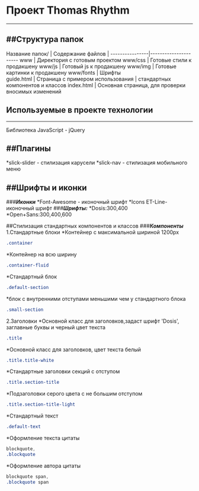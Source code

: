 # Проект Thomas Rhythm
------------------------
##Структура папок
------------------------
Название папок/ | Содержание
файлов          |
----------------|----------------------
www             | Директория с готовым проектом
www/css         | Готовые стили к продакшену
www/js          | Готовый js к продакшену
www/img         | Готовые картинки к продакшену
www/fonts       | Шрифты            
guide.html      | Страница с примером использования 
                | стандартных компонентов и классов
index.html      | Основная страница, для проверки вносимых изменений

## Используемые в проекте технологии
------------------------
Библиотека JavaScript - jQuery

##Плагины
------------------------
*slick-slider - стилизация карусели
*slick-nav - стилизация мобильного меню

##Шрифты и иконки
------------------------
###***Иконки***
*Font-Awesome - иконочный шрифт
*Icons ET-Line- иконочный шрифт
###***Шрифты:***
*Dosis:300,400
*Open+Sans:300,400,600

##Стилизация стандартных компонентов и классов
###***Компоненты***
1.Cтандартные блоки
*Контейнер с максимальной шириной 1200px
```css
.container
```
*Контейнер на всю ширину
```css
.container-fluid
```
*Стандартный блок
```css
.default-section
```
*блок с внутренними отступами меньшими чем у стандартного блока
```css
.small-section
```
2.Заголовки
*Основной класс для заголовков,задаст шрифт 'Dosis', заглавные буквы и черный цвет текста
```css
.title
```
*Основной класс для заголовков, цвет текста белый 
```css
.title.title-white
```
*Стандартные заголовки секций с отступом
```css
.title.section-title
```
*Подзаголовки серого цвета с не большим отступом
```css
.title.section-title-light
```
*Стандартный текст
```css
.default-text
```
*Оформление текста цитаты
```css
blockquote,
.blockquote
```
*Оформление автора цитаты
```css
blockquote span,
.blockquote span
```




